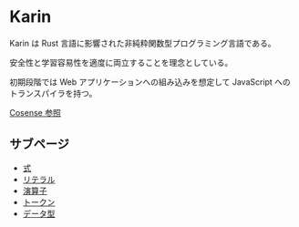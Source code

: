 # Karin

Karin は Rust 言語に影響された非純粋関数型プログラミング言語である。

安全性と学習容易性を適度に両立することを理念としている。

初期段階では Web アプリケーションへの組み込みを想定して JavaScript へのトランスパイラを持つ。

[Cosense 参照](https://scrapbox.io/karin-lang/%E8%A8%80%E8%AA%9E%E4%BB%95%E6%A7%98_%3E_%E5%9F%BA%E6%9C%AC%E8%A8%AD%E8%A8%88)

## サブページ

- [式](./expression/index.md)
- [リテラル](./literal/index.md)
- [演算子](./operator/index.md)
- [トークン](./token/index.md)
- [データ型](./type/index.md)

